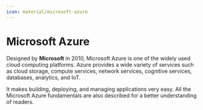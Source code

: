 ```yaml
---
icon: material/microsoft-azure
---
```


# Microsoft Azure

Designed by **Microsoft** in 2010, Microsoft Azure is one of the widely used
cloud computing platforms.
Azure provides a wide variety of services such as cloud storage, compute services,
network services, cognitive services, databases, analytics, and IoT.

It makes building, deploying, and managing applications very easy.
All the Microsoft Azure fundamentals are also described for a better understanding
of readers.
